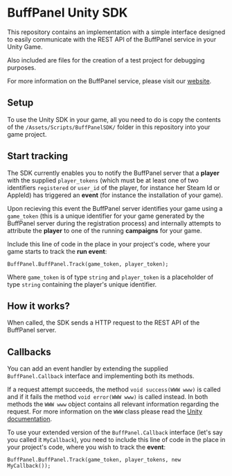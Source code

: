 # BuffPanel Unity SDK

This repository contains an implementation with a simple interface designed to easily communicate with the REST API of the BuffPanel service in your Unity Game.

Also included are files for the creation of a test project for debugging purposes.

For more information on the BuffPanel service, please visit our [website](http://BuffPanel.com/).

## Setup

To use the Unity SDK in your game, all you need to do is copy the contents of the `/Assets/Scripts/BuffPanelSDK/` folder in this repository into your game project.

## Start tracking

The SDK currently enables you to notify the BuffPanel server that a **player** with the supplied `player_tokens` (which must be at least one of two identifiers `registered` or `user_id` of the player, for instance her Steam Id or AppleId) has triggered an **event** (for instance the installation of your game).

Upon recieving this event the BuffPanel server identifies your game using a `game_token` (this is a unique identifier for your game generated by the BuffPanel server during the registration process) and internally attempts to attribute the **player** to one of the running **campaigns** for your game.

Include this line of code in the place in your project's code, where your game starts to track the **run event**:

```
BuffPanel.BuffPanel.Track(game_token, player_token);
```

Where `game_token` is of type `string` and `player_token` is a placeholder of type `string` containing the player's unique identifier.

## How it works?

When called, the SDK sends a HTTP request to the REST API of the BuffPanel server.

## Callbacks

You can add an event handler by extending the supplied `BuffPanel.Callback` interface and implementing both its methods.

If a request attempt succeeds, the method `void success(WWW www)` is called and if it fails the method `void error(WWW www)` is called instead. In both methods the `WWW www` object contains all relevant information regarding the request. For more information on the `WWW` class please read the [Unity documentation](http://docs.unity3d.com/ScriptReference/WWW.html).

To use your extended version of the `BuffPanel.Callback` interface (let's say you called it `MyCallback`), you need to include this line of code in the place in your project's code, where you wish to track the **event**:

```
BuffPanel.BuffPanel.Track(game_token, player_tokens, new MyCallback());
```
